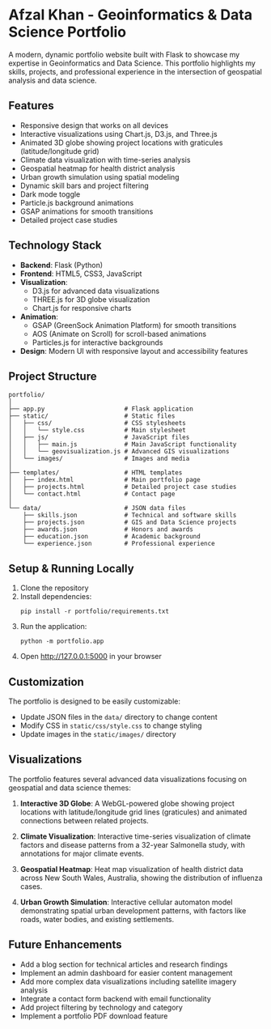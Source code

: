 # Afzal Khan - Geoinformatics & Data Science Portfolio

A modern, dynamic portfolio website built with Flask to showcase my expertise in Geoinformatics and Data Science. This portfolio highlights my skills, projects, and professional experience in the intersection of geospatial analysis and data science.

## Features

- Responsive design that works on all devices
- Interactive visualizations using Chart.js, D3.js, and Three.js
- Animated 3D globe showing project locations with graticules (latitude/longitude grid)
- Climate data visualization with time-series analysis
- Geospatial heatmap for health district analysis
- Urban growth simulation using spatial modeling
- Dynamic skill bars and project filtering
- Dark mode toggle
- Particle.js background animations
- GSAP animations for smooth transitions
- Detailed project case studies

## Technology Stack

- **Backend**: Flask (Python)
- **Frontend**: HTML5, CSS3, JavaScript
- **Visualization**: 
  - D3.js for advanced data visualizations
  - THREE.js for 3D globe visualization
  - Chart.js for responsive charts
- **Animation**: 
  - GSAP (GreenSock Animation Platform) for smooth transitions
  - AOS (Animate on Scroll) for scroll-based animations
  - Particles.js for interactive backgrounds
- **Design**: Modern UI with responsive layout and accessibility features

## Project Structure

```
portfolio/
│
├── app.py                      # Flask application
├── static/                     # Static files
│   ├── css/                    # CSS stylesheets
│   │   └── style.css           # Main stylesheet
│   ├── js/                     # JavaScript files
│   │   ├── main.js             # Main JavaScript functionality
│   │   └── geovisualization.js # Advanced GIS visualizations
│   └── images/                 # Images and media
│
├── templates/                  # HTML templates
│   ├── index.html              # Main portfolio page
│   ├── projects.html           # Detailed project case studies
│   └── contact.html            # Contact page
│
└── data/                       # JSON data files
    ├── skills.json             # Technical and software skills
    ├── projects.json           # GIS and Data Science projects
    ├── awards.json             # Honors and awards
    ├── education.json          # Academic background
    └── experience.json         # Professional experience
```

## Setup & Running Locally

1. Clone the repository
2. Install dependencies:
   ```
   pip install -r portfolio/requirements.txt
   ```
3. Run the application:
   ```
   python -m portfolio.app
   ```
4. Open http://127.0.0.1:5000 in your browser

## Customization

The portfolio is designed to be easily customizable:

- Update JSON files in the `data/` directory to change content
- Modify CSS in `static/css/style.css` to change styling
- Update images in the `static/images/` directory

## Visualizations

The portfolio features several advanced data visualizations focusing on geospatial and data science themes:

1. **Interactive 3D Globe**: A WebGL-powered globe showing project locations with latitude/longitude grid lines (graticules) and animated connections between related projects.

2. **Climate Visualization**: Interactive time-series visualization of climate factors and disease patterns from a 32-year Salmonella study, with annotations for major climate events.

3. **Geospatial Heatmap**: Heat map visualization of health district data across New South Wales, Australia, showing the distribution of influenza cases.

4. **Urban Growth Simulation**: Interactive cellular automaton model demonstrating spatial urban development patterns, with factors like roads, water bodies, and existing settlements.

## Future Enhancements

- Add a blog section for technical articles and research findings
- Implement an admin dashboard for easier content management
- Add more complex data visualizations including satellite imagery analysis
- Integrate a contact form backend with email functionality
- Add project filtering by technology and category
- Implement a portfolio PDF download feature